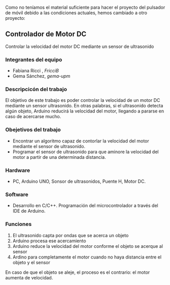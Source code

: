 Como no teníamos el material suficiente para hacer el proyecto del pulsador de móvil debido a las condiciones actuales, hemos cambiado a otro proyecto:
## Controlador de Motor DC
Controlar la velocidad del motor DC mediante un sensor de ultrasonido
### Integrantes del equipo
- Fabiana Ricci , _FricciB_
- Gema Sánchez, _gema-upm_
### Descripcicón del trabajo
El objetivo de este trabajo es poder controlar la velocidad de un motor DC mediante un sensor ultrasonido. 
En otras palabras, si el ultrasonido detecta algún objeto, Arduino reducirá la velocidad del motor, llegando a pararse en caso de acercarse mucho.
### Obejetivos del trabajo
- Encontrar un algoritmo capaz de contorlar la velocidad del motor mediante el sensor de ultrasonido.
- Programar el sensor de ultrasonido para que aminore la velocidad del motor a partir de una determinada distancia.
### Hardware
- PC, Arduino UNO, Sonsor de ultrasonidos, Puente H, Motor DC.
### Software
- Desarrollo en C/C++. Programación del microcontrolador a través del IDE de Arduino.
### Funciones
1. El ultrasonido capta por ondas que se acerca un objeto
2. Arduino procesa ese acercamiento
3. Arduino reduce la velocidad del motor conforme el objeto se acerque al sensor
4. Ardino para completamente el motor cuando no haya distancia entre el objeto y el sensor

En caso de que el objeto se aleje, el proceso es el contrario: el motor aumenta de velocidad.
